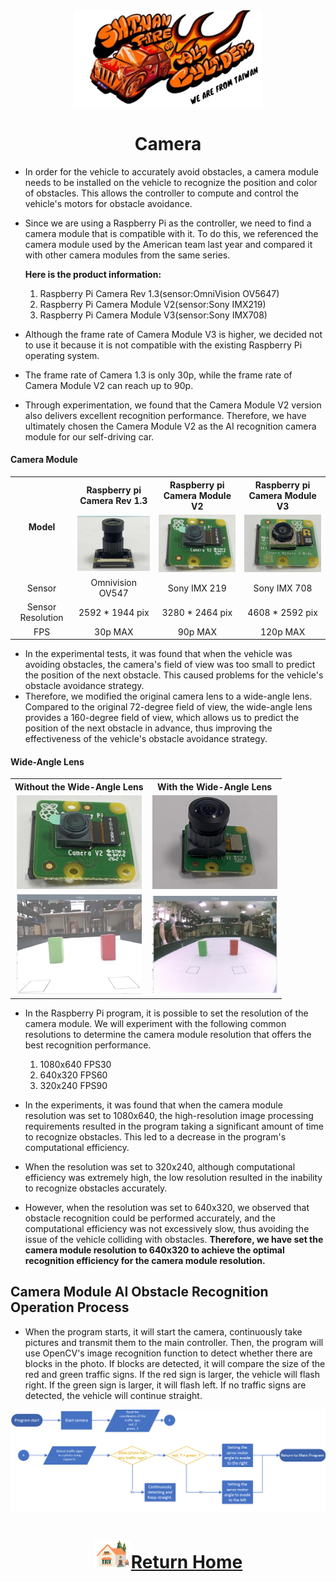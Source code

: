 <div align="center"><img src="../../other/img/logo.png" width="300" alt=" logo"></div>

# <div align="center">Camera</div> 
- In order for the vehicle to accurately avoid obstacles, a camera module needs to be installed on the vehicle to recognize the position and color of obstacles. This allows the controller to compute and control the vehicle's motors for obstacle avoidance.  
- Since we are using a Raspberry Pi as the controller, we need to find a camera module that is compatible with it. To do this, we referenced the camera module used by the American team last year and compared it with other camera modules from the same series.
  
  __Here is the product information:__
    1. Raspberry Pi Camera Rev 1.3(sensor:OmniVision OV5647)
    2. Raspberry Pi Camera Module V2(sensor:Sony IMX219)
    3. Raspberry Pi Camera Module V3(sensor:Sony IMX708)
     
- Although the frame rate of Camera Module V3 is higher, we decided not to use it because it is not compatible with the existing Raspberry Pi operating system.  
- The frame rate of Camera 1.3 is only 30p, while the frame rate of Camera Module V2 can reach up to 90p.  
- Through experimentation, we found that the Camera Module V2 version also delivers excellent recognition performance. Therefore, we have ultimately chosen the Camera Module V2 as the AI recognition camera module for our self-driving car. 

#### Camera Module
<div align="center">
<table>
<tr align="center" >
<th rowspan="2">Model</th> 
<th >Raspberry pi Camera Rev 1.3</th>
<th >Raspberry pi Camera Module V2</th>
<th >Raspberry pi Camera Module V3</thd>
</tr>
<tr align="center">

<td><img src="./img/V1.jpeg" width=200 alt="V1"  /></td>
<td><img src="./img/V2.jpeg" width=200 alt="V2" ></td>
<td><img src="./img/V3.jpeg" width=200 alt="V3" /></td>
</tr>
<tr align="center">
<td>Sensor</td>
<td>Omnivision OV547</td>
<td>Sony IMX 219</td>
<td>Sony IMX 708</td>
</tr>
<tr align="center">
<td>Sensor Resolution</td>
<td>2592 * 1944 pix</td>
<td>3280 * 2464 pix</td>
<td>4608 * 2592 pix</td>
</tr>
<tr align="center">
<td>FPS</td>
<td>30p MAX</td>
<td>90p MAX</td>
<td>120p MAX</td>
</tr>
</table>
</div>

- In the experimental tests, it was found that when the vehicle was avoiding obstacles, the camera's field of view was too small to predict the position of the next obstacle. This caused problems for the vehicle's obstacle avoidance strategy.  
- Therefore, we modified the original camera lens  to a wide-angle lens. Compared to the original 72-degree field of view, the wide-angle lens provides a 160-degree field of view, which allows us to predict the position of the next obstacle in advance, thus improving the effectiveness of the vehicle's obstacle avoidance strategy.

#### Wide-Angle Lens
<div align="center">
<table>
<tr align="center">
<th> Without the Wide-Angle Lens</th> 
<th>With the Wide-Angle Lens</th>
</tr>
<tr align="center">
<td><img src="./img/V2.jpeg" width=200 alt="site" ></td>
<td><img src="./img/V2_Wide_Angle.jpeg" width=200 alt="site" >
</td>
</tr>
<tr align="center">
<td><img src="./img/72angle.png" width=200 alt="site" ></td>
<td> <img src="./img/160angle.png" width=200 alt="site" ></td>
</tr>
</table>
</div>

- In the Raspberry Pi program, it is possible to set the resolution of the camera module. We will experiment with the following common resolutions to determine the camera module resolution that offers the best recognition performance.

  1. 1080x640 FPS30
  2. 640x320 FPS60
  3. 320x240 FPS90
     
- In the experiments, it was found that when the camera module resolution was set to 1080x640, the high-resolution image processing requirements resulted in the program taking a significant amount of time to recognize obstacles. This led to a decrease in the program's computational efficiency.
- When the resolution was set to 320x240, although computational efficiency was extremely high, the low resolution resulted in the inability to recognize obstacles accurately.
- However, when the resolution was set to 640x320, we observed that obstacle recognition could be performed accurately, and the computational efficiency was not excessively slow, thus avoiding the issue of the vehicle colliding with obstacles.
  __Therefore, we have set the camera module resolution to 640x320 to achieve the optimal recognition efficiency for the camera module resolution.__

## Camera Module AI Obstacle Recognition Operation Process

- When the program starts, it will start the camera, continuously take pictures and transmit them to the main controller. Then, the program will use OpenCV's image recognition function to detect whether there are blocks in the photo. If blocks are detected, it will compare the size of the red and green traffic signs. If the red sign is larger, the vehicle will flash right. If the green sign is larger, it will flash left. If no traffic signs are detected, the vehicle will continue straight.
  
<div align=center><img src="./img/camera.png"></div>

# <div align="center">![HOME](../../other/img/Home.png)[Return Home](../../)</div>  

